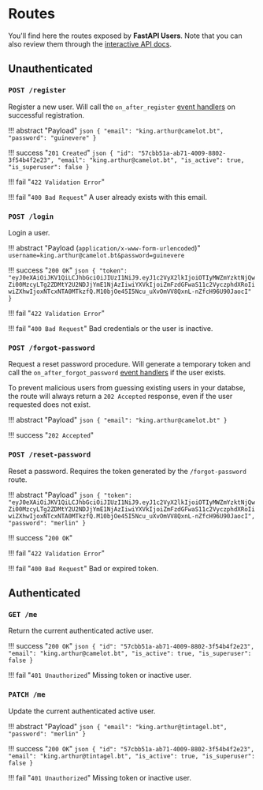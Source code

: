 # Routes

You'll find here the routes exposed by **FastAPI Users**. Note that you can also review them through the [interactive API docs](https://fastapi.tiangolo.com/tutorial/first-steps/#interactive-api-docs).

## Unauthenticated

### `POST /register`

Register a new user. Will call the `on_after_register` [event handlers](../configuration/router.md#event-handlers) on successful registration.

!!! abstract "Payload"
    ```json
    {
        "email": "king.arthur@camelot.bt",
        "password": "guinevere"
    }
    ```

!!! success "`201 Created`"
    ```json
    {
        "id": "57cbb51a-ab71-4009-8802-3f54b4f2e23",
        "email": "king.arthur@camelot.bt",
        "is_active": true,
        "is_superuser": false
    }
    ```

!!! fail "`422 Validation Error`"

!!! fail "`400 Bad Request`"
    A user already exists with this email.

### `POST /login`

Login a user.

!!! abstract "Payload (`application/x-www-form-urlencoded`)"
    ```
    username=king.arthur@camelot.bt&password=guinevere
    ```

!!! success "`200 OK`"
    ```json
    {
        "token": "eyJ0eXAiOiJKV1QiLCJhbGciOiJIUzI1NiJ9.eyJ1c2VyX2lkIjoiOTIyMWZmYzktNjQwZi00MzcyLTg2ZDMtY2U2NDJjYmE1NjAzIiwiYXVkIjoiZmFzdGFwaS11c2VyczphdXRoIiwiZXhwIjoxNTcxNTA0MTkzfQ.M10bjOe45I5Ncu_uXvOmVV8QxnL-nZfcH96U90JaocI"
    }
    ```

!!! fail "`422 Validation Error`"

!!! fail "`400 Bad Request`"
    Bad credentials or the user is inactive.

### `POST /forgot-password`

Request a reset password procedure. Will generate a temporary token and call the `on_after_forgot_password` [event handlers](../configuration/router.md#event-handlers) if the user exists.

To prevent malicious users from guessing existing users in your databse, the route will always return a `202 Accepted` response, even if the user requested does not exist.

!!! abstract "Payload"
    ```json
    {
        "email": "king.arthur@camelot.bt"
    }
    ```

!!! success "`202 Accepted`"

### `POST /reset-password`

Reset a password. Requires the token generated by the `/forgot-password` route.

!!! abstract "Payload"
    ```json
    {
        "token": "eyJ0eXAiOiJKV1QiLCJhbGciOiJIUzI1NiJ9.eyJ1c2VyX2lkIjoiOTIyMWZmYzktNjQwZi00MzcyLTg2ZDMtY2U2NDJjYmE1NjAzIiwiYXVkIjoiZmFzdGFwaS11c2VyczphdXRoIiwiZXhwIjoxNTcxNTA0MTkzfQ.M10bjOe45I5Ncu_uXvOmVV8QxnL-nZfcH96U90JaocI",
        "password": "merlin"
    }
    ```

!!! success "`200 OK`"

!!! fail "`422 Validation Error`"

!!! fail "`400 Bad Request`"
    Bad or expired token.

## Authenticated

### `GET /me`

Return the current authenticated active user.

!!! success "`200 OK`"
    ```json
    {
        "id": "57cbb51a-ab71-4009-8802-3f54b4f2e23",
        "email": "king.arthur@camelot.bt",
        "is_active": true,
        "is_superuser": false
    }
    ```

!!! fail "`401 Unauthorized`"
    Missing token or inactive user.

### `PATCH /me`

Update the current authenticated active user.

!!! abstract "Payload"
    ```json
    {
        "email": "king.arthur@tintagel.bt",
        "password": "merlin"
    }
    ```

!!! success "`200 OK`"
    ```json
    {
        "id": "57cbb51a-ab71-4009-8802-3f54b4f2e23",
        "email": "king.arthur@tintagel.bt",
        "is_active": true,
        "is_superuser": false
    }
    ```

!!! fail "`401 Unauthorized`"
    Missing token or inactive user.
